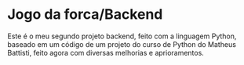 # Jogo da forca/Backend
 Este é o meu segundo projeto backend, feito com a linguagem Python, baseado em um código de um projeto do curso de Python do Matheus Battisti, feito agora com diversas melhorias e aprioramentos.
